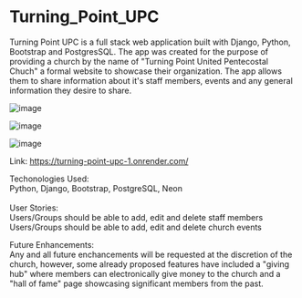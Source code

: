 # Turning_Point_UPC

Turning Point UPC is a full stack web application built with Django, Python, Bootstrap and PostgresSQL. The app was created for the purpose of providing a church by the name of "Turning Point United Pentecostal Chuch" a formal website to showcase their organization. The app allows them to share information about it's staff members, events and any general information they desire to share. 

![image](https://res.cloudinary.com/dovqwfl1u/image/upload/v1709576888/Image_3-4-24_at_12.18_PM_vavzyp.jpg)

![image](https://res.cloudinary.com/dovqwfl1u/image/upload/v1709576888/Image_3-4-24_at_12.19_PM_nhpywi.jpg)

![image](https://res.cloudinary.com/dovqwfl1u/image/upload/v1709576888/Image_3-4-24_at_12.26_PM_rcvyjw.jpg)

Link: https://turning-point-upc-1.onrender.com/

Techonologies Used:
<br>
Python,
Django,
Bootstrap,
PostgreSQL,
Neon
<br>
<br>
User Stories:
<br>
Users/Groups should be able to add, edit and delete staff members
Users/Groups should be able to add, edit and delete church events

Future Enhancements:
<br>
Any and all future enchancements will be requested at the discretion of the church, however, some already proposed features have included a "giving hub" where members can electronically give money to the church and a "hall of fame" page showcasing significant members from the past. 
